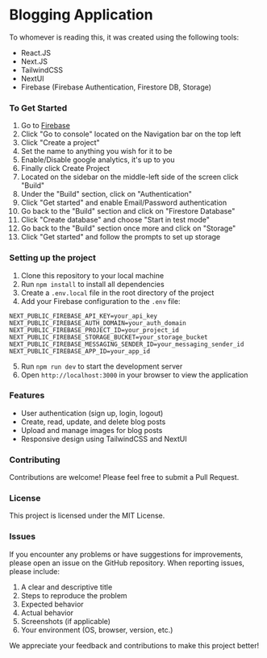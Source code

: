 # Blogging Application

To whomever is reading this, it was created using the following tools:

- React.JS
- Next.JS
- TailwindCSS
- NextUI
- Firebase (Firebase Authentication, Firestore DB, Storage)

### To Get Started

1. Go to [Firebase](https://www.firebase.com/)
2. Click "Go to console" located on the Navigation bar on the top left
3. Click "Create a project"
4. Set the name to anything you wish for it to be
5. Enable/Disable google analytics, it's up to you
6. Finally click Create Project
7. Located on the sidebar on the middle-left side of the screen click "Build"
8. Under the "Build" section, click on "Authentication"
9. Click "Get started" and enable Email/Password authentication
10. Go back to the "Build" section and click on "Firestore Database"
11. Click "Create database" and choose "Start in test mode"
12. Go back to the "Build" section once more and click on "Storage"
13. Click "Get started" and follow the prompts to set up storage

### Setting up the project

1. Clone this repository to your local machine
2. Run `npm install` to install all dependencies
3. Create a `.env.local` file in the root directory of the project
4. Add your Firebase configuration to the `.env` file:

```.env
NEXT_PUBLIC_FIREBASE_API_KEY=your_api_key
NEXT_PUBLIC_FIREBASE_AUTH_DOMAIN=your_auth_domain
NEXT_PUBLIC_FIREBASE_PROJECT_ID=your_project_id
NEXT_PUBLIC_FIREBASE_STORAGE_BUCKET=your_storage_bucket
NEXT_PUBLIC_FIREBASE_MESSAGING_SENDER_ID=your_messaging_sender_id
NEXT_PUBLIC_FIREBASE_APP_ID=your_app_id
```

5) Run `npm run dev` to start the development server
6) Open `http://localhost:3000` in your browser to view the application

### Features

- User authentication (sign up, login, logout)
- Create, read, update, and delete blog posts
- Upload and manage images for blog posts
- Responsive design using TailwindCSS and NextUI

### Contributing

Contributions are welcome! Please feel free to submit a Pull Request.

### License

This project is licensed under the MIT License.

### Issues

If you encounter any problems or have suggestions for improvements, please open an issue on the GitHub repository. When reporting issues, please include:

1. A clear and descriptive title
2. Steps to reproduce the problem
3. Expected behavior
4. Actual behavior
5. Screenshots (if applicable)
6. Your environment (OS, browser, version, etc.)

We appreciate your feedback and contributions to make this project better!